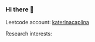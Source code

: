 ### Hi there 👋

Leetcode account: [katerinacaplina](https://leetcode.com/katerinacaplina/)

Research interests:





